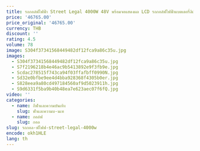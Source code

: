 ```yaml
---
title: รถกอล์ฟไฟฟ้า Street Legal 4000W 48V พร้อมจอแสดงผล LCD รถกอล์ฟไฟฟ้าแบตเตอรี่ลิเธียม 2 ที่นั่ง
price: '46765.00'
price_original: '46765.00'
currency: THB
discount: ''
rating: 4.5
volume: 78
image: S304f37341568449482df12fca9a86c35u.jpg
images:
  - S304f37341568449482df12fca9a86c35u.jpg
  - S7f2196218b4e46ac9b5413892e9f3fb9e.jpg
  - Scdac278515f743ca94f03ffafbff0990N.jpg
  - Sd32e0bfbe9ee4d4bba928368f4305b0er.jpg
  - S828eea9a80cd497184560af9d5023911h.jpg
  - S9d6331f5ba9b40b48ea7e623aec07f6fQ.jpg
video: ''
categories:
  - name: กีฬาและความบันเทิง
    slug: ฬาและความบ-นเท
  - name: กอล์ฟ
    slug: กอล
slug: รถกอล-ฟไฟฟ-street-legal-4000w
encode: okh1HLE
lang: th
---
```

  